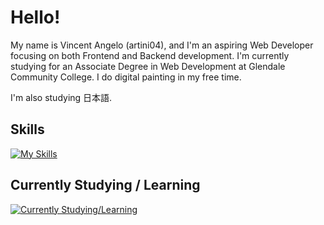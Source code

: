 # Hello!

My name is Vincent Angelo (artini04), and I'm an aspiring Web Developer focusing on both Frontend and Backend development. I'm currently studying for an Associate Degree in Web Development at Glendale Community College. I do digital painting in my free time.

I'm also studying 日本語.

## Skills
[![My Skills](https://skillicons.dev/icons?i=html,css,sass,js,ts,nodejs,vite,vue)](https://skillicons.dev)

## Currently Studying / Learning
[![Currently Studying/Learning](https://skillicons.dev/icons?i=py,rust,c,cpp)](https://skillicons.dev)
